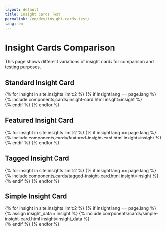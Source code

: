 ```yaml
---
layout: default
title: Insight Cards Test
permalink: /en/dev/insight-cards-test/
lang: en
---
```


<div class="container">
  <div class="row">
    <div class="col-12">
      <h1>Insight Cards Comparison</h1>
      <p>This page shows different variations of insight cards for comparison and testing purposes.</p>
    </div>
  </div>

  <section class="mt-5 mb-5">
    <h2>Standard Insight Card</h2>
    <div class="row mt-3">
      {% for insight in site.insights limit:2 %}
        {% if insight.lang == page.lang %}
        <div class="col-12 col-md-6 mb-4">
          {% include components/cards/insight-card.html insight=insight %}
        </div>
        {% endif %}
      {% endfor %}
    </div>
  </section>

  <section class="mt-5 mb-5">
    <h2>Featured Insight Card</h2>
    <div class="row mt-3">
      {% for insight in site.insights limit:2 %}
        {% if insight.lang == page.lang %}
        <div class="col-12 col-md-6 mb-4">
          {% include components/cards/featured-insight-card.html insight=insight %}
        </div>
        {% endif %}
      {% endfor %}
    </div>
  </section>

  <section class="mt-5 mb-5">
    <h2>Tagged Insight Card</h2>
    <div class="row mt-3">
      {% for insight in site.insights limit:2 %}
        {% if insight.lang == page.lang %}
        <div class="col-12 col-md-6 mb-4">
          {% include components/cards/tagged-insight-card.html insight=insight %}
        </div>
        {% endif %}
      {% endfor %}
    </div>
  </section>

  <section class="mt-5 mb-5">
    <h2>Simple Insight Card</h2>
    <div class="row mt-3">
      {% for insight in site.insights limit:2 %}
        {% if insight.lang == page.lang %}
        <div class="col-12 col-md-6 mb-4">
          {% assign insight_data = insight %}
          {% include components/cards/simple-insight-card.html insight=insight_data %}
        </div>
        {% endif %}
      {% endfor %}
    </div>
  </section>
</div>